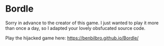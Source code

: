 # Bordle

Sorry in advance to the creator of this game. I just wanted to play it more than once a day, so I adapted your lovely obsfucated source code.

Play the hijacked game here: https://benbilbro.github.io/Bordle/
